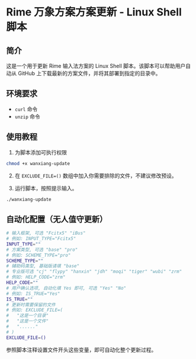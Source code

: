 # Rime 万象方案方案更新 - Linux Shell 脚本

## 简介

这是一个用于更新 Rime 输入法方案的 Linux Shell 脚本。该脚本可以帮助用户自动从 GitHub 上下载最新的方案文件，并将其部署到指定的目录中。

## 环境要求

- `curl` 命令
- `unzip` 命令

## 使用教程

1. 为脚本添加可执行权限

```bash
chmod +x wanxiang-update
```

2. 在 `EXCLUDE_FILE=()` 数组中加入你需要排除的文件，不建议修改预设。

3. 运行脚本，按照提示输入。

```bash
./wanxiang-update
```

## 自动化配置（无人值守更新）

```bash
# 输入框架, 可选 "Fcitx5" "iBus"
# 例如: INPUT_TYPE="Fcitx5"
INPUT_TYPE=""
# 方案类型, 可选 "base" "pro"
# 例如: SCHEME_TYPE="pro"
SCHEME_TYPE=""
# 辅助码类型, 基础版请填 "base"
# 专业版可选 "cj" "flypy" "hanxin" "jdh" "moqi" "tiger" "wubi" "zrm"
# 例如: HELP_CODE="zrm"
HELP_CODE=""
# 用户确认选项, 自动化填 Yes 即可, 可选 "Yes" "No"
# 例如: IS_TRUE="Yes"
IS_TRUE=""
# 更新时需要保留的文件
# 例如: EXCLUDE_FILE=(
#   "这是一个目录"
#   "这是一个文件"
#   "......"
# )
EXCLUDE_FILE=()
```

参照脚本注释设置文件开头这些变量，即可自动化整个更新过程。
